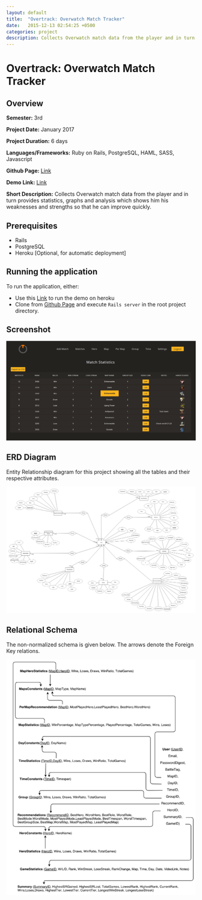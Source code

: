 ```yaml
---
layout: default
title:  "Overtrack: Overwatch Match Tracker"
date:   2015-12-13 02:54:25 +0500
categories: project
description: Collects Overwatch match data from the player and in turn provides statistics, graphs and analysis which shows him his weaknesses and strengths so that he can improve quickly. If a player wanted to gather information from data from existing solution, he had to add data into an excel sheet and draw results from there, which is an old and hectic process.
---
```

# **Overtrack: Overwatch Match Tracker**
## **Overview**
**Semester:** 3rd

**Project Date:** January 2017

**Project Duration:** 6 days

**Languages/Frameworks:** Ruby on Rails, PostgreSQL, HAML, SASS, Javascript

**Github Page:** [Link](https://github.com/haseebs/OverTrack)

**Demo Link:** [Link](https://overtracker.herokuapp.com/)

**Short Description:** Collects Overwatch match data from the player and in turn provides statistics, graphs and analysis which shows him his weaknesses and strengths so that he can improve quickly.

## **Prerequisites**
* Rails
* PostgreSQL
* Heroku [Optional, for automatic deployment]

## **Running the application**
To run the application, either:
* Use this [Link](https://overtracker.herokuapp.com/) to run the demo on heroku
* Clone from [Github Page](https://github.com/haseebs/OverTrack) and execute `Rails server` in the root project directory.

## **Screenshot**
![Matches Page](/assets/media/overtrack/matches.png)

## **ERD Diagram**
Entity Relationship diagram for this project showing all the tables and their respective attributes.

![ERD Diagram](/assets/media/overtrack/erd.png)

## **Relational Schema**
The non-normalized schema is given below. The arrows denote the Foreign Key relations.

![Schema](/assets/media/overtrack/schema.png)
  
